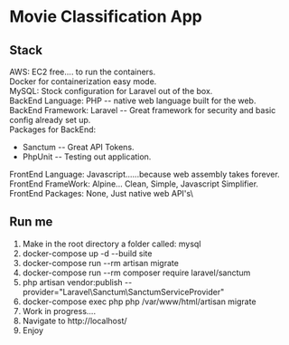 # Movie Classification App

## Stack

AWS: EC2 free.... to run the containers.\
Docker for containerization easy mode.\
MySQL: Stock configuration for Laravel out of the box.\
BackEnd Language: PHP -- native web language built for the web.\
BackEnd Framework: Laravel -- Great framework for security and basic config already set up.\
Packages for BackEnd:
 - Sanctum -- Great API Tokens.
 - PhpUnit -- Testing out application. 

FrontEnd Language: Javascript......because web assembly takes forever.\
FrontEnd FrameWork: Alpine... Clean, Simple, Javascript Simplifier.\
FrontEnd Packages: None, Just native web API's\

## Run me
 1) Make in the root directory a folder called: mysql
 2) docker-compose up -d --build site
 3) docker-compose run --rm artisan migrate
 4) docker-compose run --rm composer require laravel/sanctum
 5) php artisan vendor:publish --provider="Laravel\Sanctum\SanctumServiceProvider"
 6) docker-compose exec php php /var/www/html/artisan migrate
 7) Work in progress....
 10) Navigate to http://localhost/
 11) Enjoy

